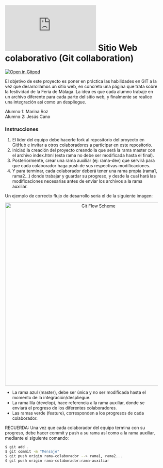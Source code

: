 # ![4Geeks Logo](http://assets.breatheco.de/apis/img/images.php?blob&random&cat=icon&tags=4geeks,16) Sitio Web colaborativo (Git collaboration)

[![Open in Gitpod](https://gitpod.io/button/open-in-gitpod.svg)](https://gitpod.io#https://github.com/4GeeksAcademy/html-hello.git)

El objetivo de este proyecto es poner en práctica las habilidades en GIT a la vez que desarrollamos un sitio web, en concreto una página que trata sobre la festividad
de la Feria de Málaga. La idea es que cada alumno trabaje en un archivo diferente para cada parte del sitio web, y finalmente se realice una integración así como un despliegue. 

Alumno 1: Marina Roz <br>
Alumno 2: Jesús Cano

### Instrucciones 

1. El líder del equipo debe hacerle fork al repositorio del proyecto en GitHub e invitar a otros colaboradores a participar en este repositorio.
2. Iniciad la creación del proyecto creando la que será la rama master con el archivo index.html (esta rama no debe ser modificada hasta el final).
3. Posteriormente, crear una rama auxiliar (ej: rama-dev) que servirá para que cada colaborador haga push de sus respectivas modificaciones. 
4. Y para terminar, cada colaborador deberá tener una rama propia (rama1, rama2...) donde trabajar y guardar su progreso, y desde la cual hará 
las modificaciones necesarias antes de enviar los archivos a la rama auxiliar. 

Un ejemplo de correcto flujo de desarrollo sería el de la siguiente imagen: 

<p align="center">
  <img width="600" src="https://miro.medium.com/max/823/1*uUpzVOpdFw5V-tJ_YvgFmA.png" alt="Git Flow Scheme">
</p>

- La rama azul (master), debe ser única y no ser modificada hasta el momento de la integración/despliegue. 
- La rama lila (develop), hace referencia a la rama auxiliar, donde se enviará el progreso de los diferentes colaboradores.
- Las ramas verde (feature), corresponden a los progresos de cada colaborador.  

RECUERDA: Una vez que cada colaborador del equipo termina con su progreso, debe hacer commit y push a su rama así como a la rama auxiliar, mediante el siguiente
comando: 

```sh
$ git add . 
$ git commit -m "Mensaje"
$ git push origin rama-colaborador --> rama1, rama2...
$ git push origin rama-colaborador:rama-auxiliar
```